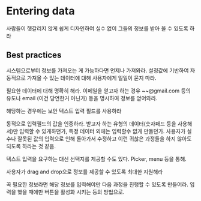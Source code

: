 # Entering data

사람들이 헷갈리지 않게 쉽게 디자인하여 실수 없이 그들의 정보를 받아 올 수 있도록 하라

## Best practices

시스템으로부터 정보를 가져오는 게 가능하다면 언제나 가져와라. 설정값에 기반하여 자동적으로 가져올 수 있는 데이터에 대해 사용자에게 일일이 묻지 마라.

필요한 데이터에 대해 명확히 해라. 이메일을 얻고자 하는 경우 ~~@gmail.com 등의 유도나 email (이건 당연한거 아닌가) 등을 명시하여 정보를 얻어와라.

해당하는 경우에는 보안 텍스트 입력 필드를 사용하라

동적으로 입력필드의 값을 인증하라. 받고자 하는 유형의 데이터(숫자패드 등을 사용해서)만 입력할 수 있게하던가, 특정 데이터 외에는 입력할수 없게 만들던가. 사용자가 실수나 잘못된 값의 입력으로 인해 돌아가서 수정하고 이런 귀찮은 과정들을 하지 않아도 되도록 하라는 것 같음.

텍스트 입력을 요구하는 대신 선택지를 제공할 수도 있다. Picker, menu 등을 통해.

사용자가 drag and drop으로 정보를 제공할 수 있도록 최대한 지원해라

꼭 필요한 정보라면 해당 정보를 입력해야만 다음 과정을 진행할 수 있도록 만들어라. 입력을 했을 때에만 버튼을 활성화 시키는 등의 방법으로.
